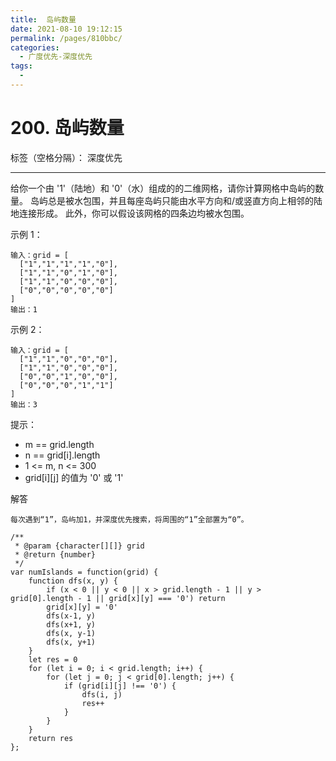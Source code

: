 ```yaml
---
title:  岛屿数量
date: 2021-08-10 19:12:15
permalink: /pages/810bbc/
categories:
  - 广度优先-深度优先
tags:
  - 
---
```


# 200. 岛屿数量

标签（空格分隔）： 深度优先

---

给你一个由 '1'（陆地）和 '0'（水）组成的的二维网格，请你计算网格中岛屿的数量。
岛屿总是被水包围，并且每座岛屿只能由水平方向和/或竖直方向上相邻的陆地连接形成。
此外，你可以假设该网格的四条边均被水包围。

示例 1：

    输入：grid = [
      ["1","1","1","1","0"],
      ["1","1","0","1","0"],
      ["1","1","0","0","0"],
      ["0","0","0","0","0"]
    ]
    输出：1

示例 2：

    输入：grid = [
      ["1","1","0","0","0"],
      ["1","1","0","0","0"],
      ["0","0","1","0","0"],
      ["0","0","0","1","1"]
    ]
    输出：3

提示：

 - m == grid.length
 - n == grid[i].length
 - 1 <= m, n <= 300
 - grid[i][j] 的值为 '0' 或 '1'

解答

    每次遇到“1”，岛屿加1，并深度优先搜索，将周围的“1”全部置为“0”。

    /**
     * @param {character[][]} grid
     * @return {number}
     */
    var numIslands = function(grid) {
        function dfs(x, y) {
            if (x < 0 || y < 0 || x > grid.length - 1 || y > grid[0].length - 1 || grid[x][y] === '0') return
            grid[x][y] = '0'
            dfs(x-1, y)
            dfs(x+1, y)
            dfs(x, y-1)
            dfs(x, y+1)
        }
        let res = 0
        for (let i = 0; i < grid.length; i++) {
            for (let j = 0; j < grid[0].length; j++) {
                if (grid[i][j] !== '0') {
                    dfs(i, j)
                    res++
                }
            }
        }
        return res
    };